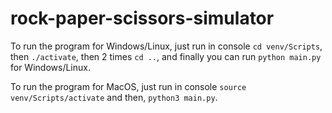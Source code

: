 # rock-paper-scissors-simulator


To run the program for Windows/Linux, just run in console ``` cd venv/Scripts ```, then ``` ./activate ```, then 2 times ``` cd .. ```, and finally you can run ``` python main.py ``` for Windows/Linux. 


To run the program for MacOS, just run in console ``` source venv/Scripts/activate ``` and then, ``` python3 main.py ```. 
 


